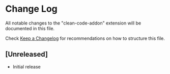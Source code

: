 # Change Log

All notable changes to the "clean-code-addon" extension will be documented in this file.

Check [Keep a Changelog](http://keepachangelog.com/) for recommendations on how to structure this file.

## [Unreleased]

- Initial release